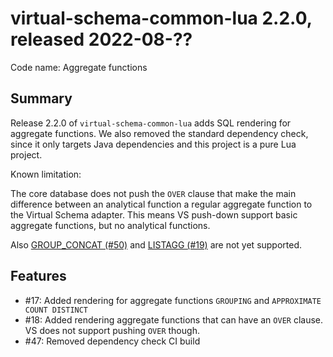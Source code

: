 # virtual-schema-common-lua 2.2.0, released 2022-08-??
 
Code name: Aggregate functions
 
## Summary

Release 2.2.0 of `virtual-schema-common-lua` adds SQL rendering for aggregate functions.
We also removed the standard dependency check, since it only targets Java dependencies and this project is a pure Lua project.

Known limitation:

The core database does not push the `OVER` clause that make the main difference between an analytical function a regular aggregate function to the Virtual Schema adapter. This means VS push-down support basic aggregate functions, but no analytical functions.

Also [GROUP_CONCAT (#50)](https://github.com/exasol/virtual-schema-common-lua/issues/50) and [LISTAGG (#19)](https://github.com/exasol/virtual-schema-common-lua/issues/19) are not yet supported.

## Features

* #17: Added rendering for aggregate functions `GROUPING` and `APPROXIMATE COUNT DISTINCT`
* #18: Added rendering aggregate functions that can have an `OVER` clause. VS does not support pushing `OVER` though.
* #47: Removed dependency check CI build
